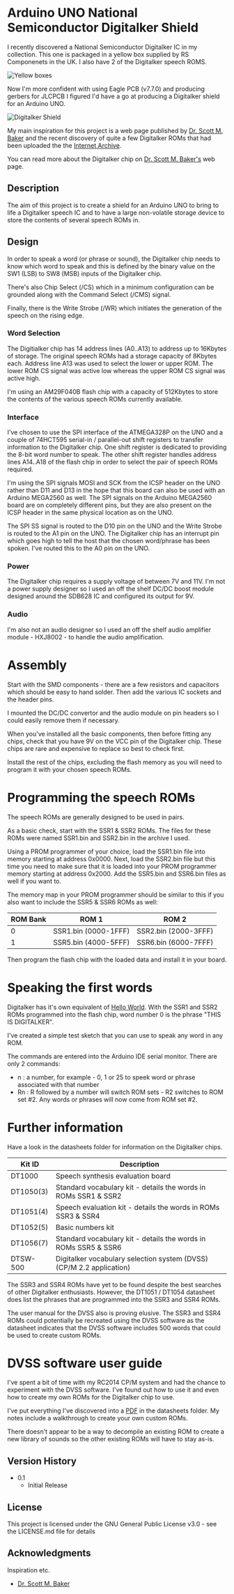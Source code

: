 # Arduino UNO National Semiconductor Digitalker Shield
I recently discovered a National Semiconductor Digitalker IC in my collection. This one is packaged in a yellow box supplied by RS Componenets in the UK. I also have 2 of the Digitalker speech ROMS.

![Yellow boxes](https://github.com/MarkD833/Arduino-Digitalker-Shield/blob/main/images/YellowBoxes.JPG)

Now I'm more confident with using Eagle PCB (v7.7.0) and producing gerbers for JLCPCB I figured I'd have a go at producing a Digitalker shield for an Arduino UNO.

![Digitalker Shield](https://github.com/MarkD833/Arduino-Digitalker-Shield/blob/main/images/Board_2.JPG)

My main inspiration for this project is a web page published by [Dr. Scott M. Baker](https://www.smbaker.com/this-is-digitalker-and-jameco-je520-too-vintage-speech-synthesis) and the recent discovery of quite a few Digitalker ROMs that had been uploaded the the [Internet Archive](https://archive.org/details/digitalker).

You can read more about the Digitalker chip on [Dr. Scott M. Baker's](https://www.smbaker.com/this-is-digitalker-and-jameco-je520-too-vintage-speech-synthesis) web page.

## Description

The aim of this project is to create a shield for an Arduino UNO to bring to life a Digitalker speech IC and to have a large non-volatile storage device to store the contents of several speech ROMs in.

## Design

In order to speak a word (or phrase or sound), the Digitalker chip needs to know which word to speak and this is defined by the binary value on the SW1 (LSB) to SW8 (MSB) inputs of the Digitalker chip.

There's also Chip Select (/CS) which in a minimum configuration can be grounded along with the Command Select (/CMS) signal.

Finally, there is the Write Strobe (/WR) which initiates the generation of the speech on the rising edge.

### Word Selection

The Digitialker chip has 14 address lines (A0..A13) to address up to 16Kbytes of storage. The original speech ROMs had a storage capacity of 8Kbytes each. Address line A13 was used to select the lower or upper ROM. The lower ROM CS signal was active low whereas the upper ROM CS signal was active high.

I'm using an AM29F040B flash chip with a capacity of 512Kbytes to store the contents of the various speech ROMs currently available.

### Interface

I've chosen to use the SPI interface of the ATMEGA328P on the UNO and a couple of 74HCT595 serial-in / parallel-out shift registers to transfer information to the Digitalker chip. One shift register is dedicated to providing the 8-bit word number to speak. The other shift register handles address lines A14..A18 of the flash chip in order to select the pair of speech ROMs required.

I'm using the SPI signals MOSI and SCK from the ICSP header on the UNO rather than D11 and D13 in the hope that this board can also be used with an Arduino MEGA2560 as well. The SPI signals on the Arduino MEGA2560 board are on completely different pins, but they are also present on the ICSP header in the same physical location as on the UNO.

The SPI SS signal is routed to the D10 pin on the UNO and the Write Strobe is routed to the A1 pin on the UNO. The Digitalker chip has an interrupt pin which goes high to tell the host that the chosen word/phrase has been spoken. I've routed this to the A0 pin on the UNO. 

### Power

The Digitalker chip requires a supply voltage of between 7V and 11V. I'm not a power supply designer so I used an off the shelf DC/DC boost module designed around the SDB628 IC and configured its output for 9V.

### Audio

I'm also not an audio designer so I used an off the shelf audio amplifier module - HXJ8002 - to handle the audio amplification.

# Assembly

Start with the SMD components - there are a few resistors and capacitors which should be easy to hand solder. Then add the various IC sockets and the header pins.

I mounted the DC/DC convertor and the audio module on pin headers so I could easily remove them if necessary.

When you've installed all the basic components, then before fitting any chips, check that you have 9V on the VCC pin of the Digitalker chip. These chips are rare and expensive to replace so best to check first.

Install the rest of the chips, excluding the flash memory as you will need to program it with your chosen speech ROMs. 

# Programming the speech ROMs

The speech ROMs are generally designed to be used in pairs.

As a basic check, start with the SSR1 & SSR2 ROMs. The files for these ROMs were named SSR1.bin and SSR2.bin in the archive I used.

Using a PROM programmer of your choice, load the SSR1.bin file into memory starting at address 0x0000. Next, load the SSR2.bin file but this time you need to make sure that it is loaded into your PROM programmer memory starting at address 0x2000. Add the SSR5.bin and SSR6.bin files as well if you want to.

The memory map in your PROM programmer should be similar to this if you also want to include the SSR5 & SSR6 ROMs as well:

 | ROM Bank | ROM 1 | ROM 2 |
 | -------- | ----- | ----- |
 | 0        | SSR1.bin (0000-1FFF) | SSR2.bin (2000-3FFF) |
 | 1        | SSR5.bin (4000-5FFF) | SSR6.bin (6000-7FFF) |
 
Then program the flash chip with the loaded data and install it in your board.

# Speaking the first words

Digitalker has it's own equivalent of [Hello World](https://en.wikipedia.org/wiki/%22Hello,_World!%22_program). With the SSR1 and SSR2 ROMs programmed into the flash chip, word number 0 is the phrase "THIS IS DIGITALKER".

I've created a simple test sketch that you can use to speak any word in any ROM.

The commands are entered into the Arduino IDE serial monitor. There are only 2 commands:
* n : a number, for example - 0, 1 or 25 to speek word or phrase associated with that number
* Rn : R followed by a number will switch ROM sets - R2 switches to ROM set #2. Any words or phrases will now come from ROM set #2.

# Further information

Have a look in the datasheets folder for information on the Digitalker chips.

| Kit ID | Description |
| --- | --- |
| DT1000 | Speech synthesis evaluation board |
| DT1050(3) | Standard vocabulary kit - details the words in ROMs SSR1 & SSR2 |
| DT1051(4) | Speech evaluation kit - details the words in ROMs SSR3 & SSR4 |
| DT1052(5) | Basic numbers kit |
| DT1056(7) | Standard vocabulary kit - details the words in ROMs SSR5 & SSR6 |
| DTSW-500  | Digitalker vocabulary selection system (DVSS) (CP/M 2.2 application) |

The SSR3 and SSR4 ROMs have yet to be found despite the best searches of other Digitalker enthusiasts. However, the DT1051 / DT1054 datasheet does list the phrases that are programmed into the SSR3 and SSR4 ROMs.

The user manual for the DVSS also is proving elusive. The SSR3 and SSR4 ROMs could potentially be recreated using the DVSS software as the datasheet indicates that the DVSS software includes 500 words that could be used to create custom ROMs.

# DVSS software user guide

I've spent a bit of time with my RC2014 CP/M system and had the chance to experiment with the DVSS software. I've found out how to use it and even how to create my own ROMs for the Digitalker chip to use.

I've put everything I've discovered into a [PDF](https://github.com/MarkD833/Arduino-Digitalker-Shield/blob/main/datasheets/DVSS_Adventures_v1.1.pdf) in the datasheets folder. My notes include a walkthrough to create your own custom ROMs.

There doesn't appear to be a way to decompile an existing ROM to create a new library of sounds so the other existing ROMs will have to stay as-is.

## Version History

* 0.1
    * Initial Release

## License

This project is licensed under the GNU General Public License v3.0 - see the LICENSE.md file for details

## Acknowledgments

Inspiration etc.
* [Dr. Scott M. Baker](https://www.smbaker.com/this-is-digitalker-and-jameco-je520-too-vintage-speech-synthesis)
